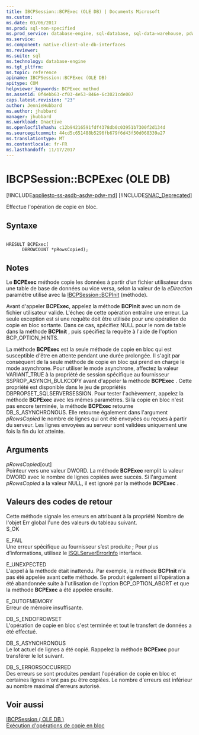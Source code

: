 ```yaml
---
title: IBCPSession::BCPExec (OLE DB) | Documents Microsoft
ms.custom: 
ms.date: 03/06/2017
ms.prod: sql-non-specified
ms.prod_service: database-engine, sql-database, sql-data-warehouse, pdw
ms.service: 
ms.component: native-client-ole-db-interfaces
ms.reviewer: 
ms.suite: sql
ms.technology: database-engine
ms.tgt_pltfrm: 
ms.topic: reference
apiname: IBCPSession::BCPExec (OLE DB)
apitype: COM
helpviewer_keywords: BCPExec method
ms.assetid: 0f4ebb63-cf03-4e53-846e-6c3021cde007
caps.latest.revision: "23"
author: JennieHubbard
ms.author: jhubbard
manager: jhubbard
ms.workload: Inactive
ms.openlocfilehash: c12b94216591fdf4378db0c03951b7300f2d134d
ms.sourcegitcommit: 44cd5c651488b5296fb679f6d43f50d068339a27
ms.translationtype: MT
ms.contentlocale: fr-FR
ms.lasthandoff: 11/17/2017
---
```

# <a name="ibcpsessionbcpexec-ole-db"></a>IBCPSession::BCPExec (OLE DB)
[!INCLUDE[appliesto-ss-asdb-asdw-pdw-md](../../includes/appliesto-ss-asdb-asdw-pdw-md.md)]
[!INCLUDE[SNAC_Deprecated](../../includes/snac-deprecated.md)]

  Effectue l'opération de copie en bloc.  
  
## <a name="syntax"></a>Syntaxe  
  
```  
  
HRESULT BCPExec(   
      DBROWCOUNT *pRowsCopied);  
```  
  
## <a name="remarks"></a>Notes  
 Le **BCPExec** méthode copie les données à partir d’un fichier utilisateur dans une table de base de données ou vice versa, selon la valeur de la *eDirection* paramètre utilisé avec la [IBCPSession::BCPInit](../../relational-databases/native-client-ole-db-interfaces/ibcpsession-bcpinit-ole-db.md) (méthode).  
  
 Avant d'appeler **BCPExec**, appelez la méthode **BCPInit** avec un nom de fichier utilisateur valide. L'échec de cette opération entraîne une erreur. La seule exception est si une requête doit être utilisée pour une opération de copie en bloc sortante. Dans ce cas, spécifiez NULL pour le nom de table dans la méthode **BCPInit** , puis spécifiez la requête à l'aide de l'option BCP_OPTION_HINTS.  
  
 La méthode **BCPExec** est la seule méthode de copie en bloc qui est susceptible d'être en attente pendant une durée prolongée. Il s'agit par conséquent de la seule méthode de copie en bloc qui prend en charge le mode asynchrone. Pour utiliser le mode asynchrone, affectez la valeur VARIANT_TRUE à la propriété de session spécifique au fournisseur SSPROP_ASYNCH_BULKCOPY avant d'appeler la méthode **BCPExec** . Cette propriété est disponible dans le jeu de propriétés DBPROPSET_SQLSERVERSESSION. Pour tester l'achèvement, appelez la méthode **BCPExec** avec les mêmes paramètres. Si la copie en bloc n'est pas encore terminée, la méthode **BCPExec** retourne DB_S_ASYNCHRONOUS. Elle retourne également dans l'argument *pRowsCopied* le nombre de lignes qui ont été envoyées ou reçues à partir du serveur. Les lignes envoyées au serveur sont validées uniquement une fois la fin du lot atteinte.  
  
## <a name="arguments"></a>Arguments  
 *pRowsCopied*[out]  
 Pointeur vers une valeur DWORD. La méthode **BCPExec** remplit la valeur DWORD avec le nombre de lignes copiées avec succès. Si l'argument *pRowsCopied* a la valeur NULL, il est ignoré par la méthode **BCPExec** .  
  
## <a name="return-code-values"></a>Valeurs des codes de retour  
 Cette méthode signale les erreurs en attribuant à la propriété Nombre de l'objet Err global l'une des valeurs du tableau suivant.  
 S_OK  
  
 E_FAIL  
 Une erreur spécifique au fournisseur s’est produite ; Pour plus d’informations, utilisez le [ISQLServerErrorInfo](http://msdn.microsoft.com/library/a8323b5c-686a-4235-a8d2-bda43617b3a1) interface.  
  
 E_UNEXPECTED  
 L'appel à la méthode était inattendu. Par exemple, la méthode **BCPInit** n'a pas été appelée avant cette méthode. Se produit également si l'opération a été abandonnée suite à l'utilisation de l'option BCP_OPTION_ABORT et que la méthode **BCPExec** a été appelée ensuite.  
  
 E_OUTOFMEMORY  
 Erreur de mémoire insuffisante.  
  
 DB_S_ENDOFROWSET  
 L'opération de copie en bloc s'est terminée et tout le transfert de données a été effectué.  
  
 DB_S_ASYNCHRONOUS  
 Le lot actuel de lignes a été copié. Rappelez la méthode **BCPExec** pour transférer le lot suivant.  
  
 DB_S_ERRORSOCCURRED  
 Des erreurs se sont produites pendant l'opération de copie en bloc et certaines lignes n'ont pas pu être copiées. Le nombre d'erreurs est inférieur au nombre maximal d'erreurs autorisé.  
  
## <a name="see-also"></a>Voir aussi  
 [IBCPSession &#40; OLE DB &#41;](../../relational-databases/native-client-ole-db-interfaces/ibcpsession-ole-db.md)   
 [Exécution d'opérations de copie en bloc](../../relational-databases/native-client/features/performing-bulk-copy-operations.md)  
  
  
